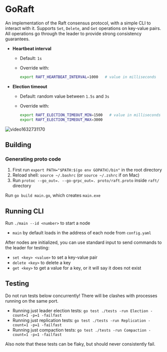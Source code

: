 # GoRaft

An implementation of the Raft consensus protocol, with a simple CLI to interact with it. Supports `Set`, `Delete`, and `Get` operations on key-value pairs. All operations go through the leader to provide strong consistency guarantees. 

* **Heartbeat interval**

  * Default: `1s`
  * Override with:

    ```bash
    export RAFT_HEARTBEAT_INTERVAL=1000   # value in milliseconds
    ```

* **Election timeout**

  * Default: random value between `1.5s` and `3s`
  * Override with:

    ```bash
    export RAFT_ELECTION_TIMEOUT_MIN=1500   # value in milliseconds
    export RAFT_ELECTION_TIMEOUT_MAX=3000
    ```

![video1632731170](https://github.com/user-attachments/assets/9749489b-10d3-4b0d-ace0-aed1d7fa8ae7)

## Building

### Generating proto code
1. First run `export PATH="$PATH:$(go env GOPATH)/bin"` in the root directory
2. Reload shell: `source ~/.bashrc` (or `source ~/.zshrc` if on Mac)
3. Run `protoc --go_out=. --go-grpc_out=. proto/raft.proto` inside `raft/` directory

Run `go build main.go`, which creates `main.exe`

## Running CLI
Run `./main --id <number>` to start a node
- `main` by default loads in the address of each node from `config.yaml` 

After nodes are initialized, you can use standard input to send commands to the leader for testing:
- `set <key> <value>` to set a key-value pair
- `delete <key>` to delete a key
- `get <key>` to get a value for a key, or it will say it does not exist

## Testing
Do not run tests below concurrently! There will be clashes with processes running on the same port.

- Running just leader election tests: `go test ./tests -run Election -count=1 -p=1 -failfast`
- Running just replication tests: `go test ./tests -run Replication -count=1 -p=1 -failfast`
- Running just compaction tests: `go test ./tests -run Compaction -count=1 -p=1 -failfast`

Also note that these tests can be flaky, but should never consistently fail.
